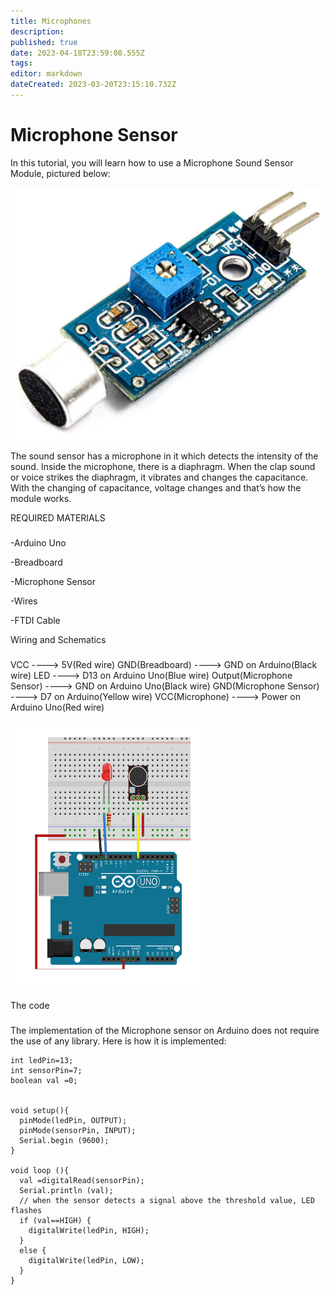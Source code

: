 ```yaml
---
title: Microphones
description: 
published: true
date: 2023-04-18T23:59:08.555Z
tags: 
editor: markdown
dateCreated: 2023-03-20T23:15:10.732Z
---
```


# Microphone Sensor
In this tutorial, you will learn how to use a Microphone Sound Sensor Module, pictured below:

![sen-17-010-1.png](/microphone/sen-17-010-1.png)


The sound sensor has a microphone in it which detects the intensity of the sound. Inside the microphone, there is a diaphragm. When the clap sound or voice strikes the diaphragm, it vibrates and changes the capacitance. With the changing of capacitance, voltage changes and that’s how the module works.

REQUIRED MATERIALS
### 
-Arduino Uno

-Breadboard

-Microphone Sensor

-Wires

-FTDI Cable

Wiring and Schematics
### 
VCC ---->  5V(Red wire)
GND(Breadboard) ----> GND on Arduino(Black wire)
LED ----> D13 on Arduino Uno(Blue wire)
Output(Microphone Sensor) ----> GND on Arduino Uno(Black wire)
GND(Microphone Sensor) ----> D7 on Arduino(Yellow wire)
VCC(Microphone) ----> Power on Arduino Uno(Red wire)

  ![captujjre.png](/microphone/captujjre.png)

The code
### 
The implementation of the Microphone sensor on Arduino does not require the use of any library.
Here is how it is implemented:
```
int ledPin=13;
int sensorPin=7;
boolean val =0;


void setup(){
  pinMode(ledPin, OUTPUT);
  pinMode(sensorPin, INPUT);
  Serial.begin (9600);
}
 
void loop (){
  val =digitalRead(sensorPin);
  Serial.println (val);
  // when the sensor detects a signal above the threshold value, LED flashes
  if (val==HIGH) {
    digitalWrite(ledPin, HIGH);
  }
  else {
    digitalWrite(ledPin, LOW);
  }
}

```